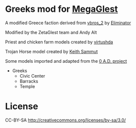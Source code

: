 # Greeks mod for [MegaGlest](https://megaglest.org/)

A modified Greece faction derived from
[vbros_2](https://www.moddb.com/mods/vbros/downloads/vbros-pack-2) by
[Eliminator](https://www.moddb.com/members/eliminator)

Modified by the ZetaGlest team and Andy Alt

Priest and chicken farm models created by [virtushda](https://github.com/virtushda)

Trojan Horse model created by [Keith Sammut](https://github.com/keithsammut)

Some models imported and adapted from the [0 A.D. project](https://play0ad.com/)

* Greeks
  * Civic Center
  * Barracks
  * Temple

# License
CC-BY-SA
http://creativecommons.org/licenses/by-sa/3.0/

